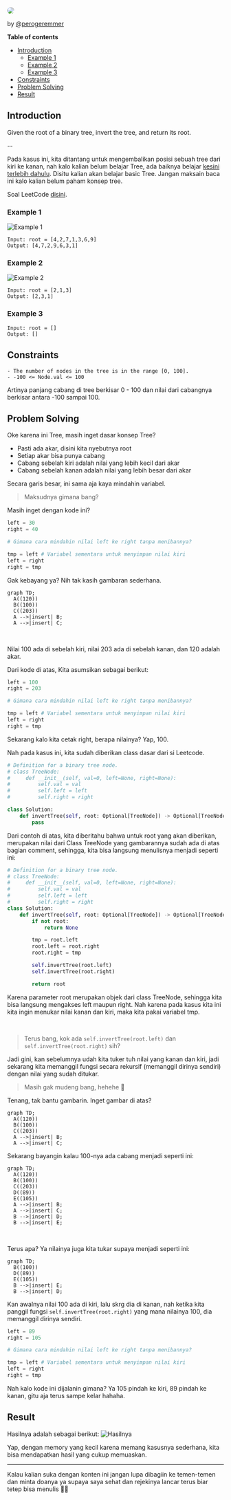 <img src="./assets/226-invert-binary-tree/0fc88ae9-3988-4ad8-a2e4-715e6fae9e39.png" style="border-radius:10px;" />
<br/>

by [@perogeremmer](https://twitter.com/perogeremmer)

**Table of contents**

- [Introduction](#introduction)
  - [Example 1](#example-1)
  - [Example 2](#example-2)
  - [Example 3](#example-3)
- [Constraints](#constraints)
- [Problem Solving](#problem-solving)
- [Result](#result)

## Introduction

Given the root of a binary tree, invert the tree, and return its root.

--

Pada kasus ini, kita ditantang untuk mengembalikan posisi sebuah tree dari kiri ke kanan, nah kalo kalian belum belajar Tree, ada baiknya belajar [kesini terlebih dahulu](../../../../tutorial/series/data-structure/sorting/binary-search-tree.md). Disitu kalian akan belajar basic Tree. Jangan maksain baca ini kalo kalian belum paham konsep tree.

Soal LeetCode [disini](https://leetcode.com/problems/invert-binary-tree/).

### Example 1

![Example 1](assets/226-invert-binary-tree/example-1.png)

```
Input: root = [4,2,7,1,3,6,9]
Output: [4,7,2,9,6,3,1]
```

### Example 2

![Example 2](assets/226-invert-binary-tree/example-2.png)

```
Input: root = [2,1,3]
Output: [2,3,1]
```

### Example 3

```
Input: root = []
Output: []
```

## Constraints

```
- The number of nodes in the tree is in the range [0, 100].
- -100 <= Node.val <= 100
```

Artinya panjang cabang di tree berkisar 0 - 100 dan nilai dari cabangnya berkisar antara -100 sampai 100.

## Problem Solving

Oke karena ini Tree, masih inget dasar konsep Tree?

- Pasti ada akar, disini kita nyebutnya root
- Setiap akar bisa punya cabang
- Cabang sebelah kiri adalah nilai yang lebih kecil dari akar
- Cabang sebelah kanan adalah nilai yang lebih besar dari akar

Secara garis besar, ini sama aja kaya mindahin variabel.

> Maksudnya gimana bang?

Masih inget dengan kode ini?

```python
left = 30
right = 40

# Gimana cara mindahin nilai left ke right tanpa menibannya?

tmp = left # Variabel sementara untuk menyimpan nilai kiri
left = right
right = tmp
```

Gak kebayang ya? Nih tak kasih gambaran sederhana.

```mermaid
graph TD;
  A((120))
  B((100))
  C((203))
  A -->|insert| B;
  A -->|insert| C;
```

<br />

Nilai 100 ada di sebelah kiri, nilai 203 ada di sebelah kanan, dan 120 adalah akar.

Dari kode di atas, Kita asumsikan sebagai berikut:

```python
left = 100
right = 203

# Gimana cara mindahin nilai left ke right tanpa menibannya?

tmp = left # Variabel sementara untuk menyimpan nilai kiri
left = right
right = tmp 
```

Sekarang kalo kita cetak right, berapa nilainya? Yap, 100.

Nah pada kasus ini, kita sudah diberikan class dasar dari si Leetcode.

```python
# Definition for a binary tree node.
# class TreeNode:
#     def __init__(self, val=0, left=None, right=None):
#         self.val = val
#         self.left = left
#         self.right = right

class Solution:
    def invertTree(self, root: Optional[TreeNode]) -> Optional[TreeNode]:
        pass
```

Dari contoh di atas, kita diberitahu bahwa untuk root yang akan diberikan, merupakan nilai dari Class TreeNode yang gambarannya sudah ada di atas bagian comment, sehingga, kita bisa langsung menulisnya menjadi seperti ini:

```python
# Definition for a binary tree node.
# class TreeNode:
#     def __init__(self, val=0, left=None, right=None):
#         self.val = val
#         self.left = left
#         self.right = right
class Solution:
    def invertTree(self, root: Optional[TreeNode]) -> Optional[TreeNode]:
        if not root:
            return None

        tmp = root.left
        root.left = root.right
        root.right = tmp

        self.invertTree(root.left)
        self.invertTree(root.right)

        return root
```

Karena parameter root merupakan objek dari class TreeNode, sehingga kita bisa langsung mengakses left maupun right. Nah karena pada kasus kita ini kita ingin menukar nilai kanan dan kiri, maka kita pakai variabel tmp.

<br/>

> Terus bang, kok ada `self.invertTree(root.left)` dan `self.invertTree(root.right)` sih?

Jadi gini, kan sebelumnya udah kita tuker tuh nilai yang kanan dan kiri, jadi sekarang kita memanggil fungsi secara rekursif (memanggil dirinya sendiri) dengan nilai yang sudah ditukar.

> Masih gak mudeng bang, hehehe 🤣

Tenang, tak bantu gambarin. Inget gambar di atas?

```mermaid
graph TD;
  A((120))
  B((100))
  C((203))
  A -->|insert| B;
  A -->|insert| C;
```

Sekarang bayangin kalau 100-nya ada cabang menjadi seperti ini:

```mermaid
graph TD;
  A((120))
  B((100))
  C((203))
  D((89))
  E((105))
  A -->|insert| B;
  A -->|insert| C;
  B -->|insert| D;
  B -->|insert| E;
```

<br/>

Terus apa? Ya nilainya juga kita tukar supaya menjadi seperti ini:

```mermaid
graph TD;
  B((100))
  D((89))
  E((105))
  B -->|insert| E;
  B -->|insert| D;
```

Kan awalnya nilai 100 ada di kiri, lalu skrg dia di kanan, nah ketika kita panggil fungsi `self.invertTree(root.right)` yang mana nilainya 100, dia memanggil dirinya sendiri.

```python
left = 89
right = 105

# Gimana cara mindahin nilai left ke right tanpa menibannya?

tmp = left # Variabel sementara untuk menyimpan nilai kiri
left = right
right = tmp 
```

Nah kalo kode ini dijalanin gimana? Ya 105 pindah ke kiri, 89 pindah ke kanan, gitu aja terus sampe kelar hahaha.

## Result

Hasilnya adalah sebagai berikut:
![Hasilnya](./assets/226-invert-binary-tree/result.png)

Yap, dengan memory yang kecil karena memang kasusnya sederhana, kita bisa mendapatkan hasil yang cukup memuaskan.

---

Kalau kalian suka dengan konten ini jangan lupa dibagiin ke temen-temen dan minta doanya ya supaya saya sehat dan rejekinya lancar terus biar tetep bisa menulis 🙏🙋
